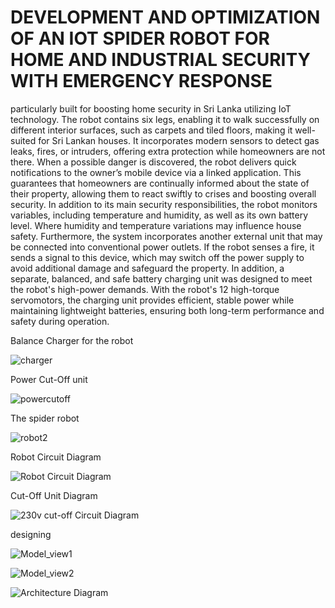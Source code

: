 # DEVELOPMENT AND OPTIMIZATION OF AN IOT SPIDER ROBOT FOR HOME AND INDUSTRIAL SECURITY WITH EMERGENCY RESPONSE

particularly built for boosting home 
security in Sri Lanka utilizing IoT technology. The robot contains six legs, enabling it 
to walk successfully on different interior surfaces, such as carpets and tiled floors, 
making it well-suited for Sri Lankan houses. It incorporates modern sensors to detect 
gas leaks, fires, or intruders, offering extra protection while homeowners are not there. 
When a possible danger is discovered, the robot delivers quick notifications to the 
owner’s mobile device via a linked application. This guarantees that homeowners are 
continually informed about the state of their property, allowing them to react swiftly 
to crises and boosting overall security. 
In addition to its main security responsibilities, the robot monitors variables, including 
temperature and humidity, as well as its own battery level. Where humidity and 
temperature variations may influence house safety. Furthermore, the system 
incorporates another external unit that may be connected into conventional power 
outlets. If the robot senses a fire, it sends a signal to this device, which may switch off 
the power supply to avoid additional damage and safeguard the property. 
In addition, a separate, balanced, and safe battery charging unit was designed to meet 
the robot's high-power demands. With the robot's 12 high-torque servomotors, the 
charging unit provides efficient, stable power while maintaining lightweight batteries, 
ensuring both long-term performance and safety during operation.


Balance Charger for the robot

![charger](https://github.com/user-attachments/assets/f3edb8e5-0141-4ca0-bc63-ccaf8b1e07dc)


Power Cut-Off unit

![powercutoff](https://github.com/user-attachments/assets/5b7e4921-c7ce-419e-ae24-ca1885a98730)


The spider robot

![robot2](https://github.com/user-attachments/assets/4ff96fa8-2eb5-44e5-88d8-5ce78e603073)


Robot Circuit Diagram 

![Robot Circuit Diagram](https://github.com/user-attachments/assets/1d8bdc28-024e-44a0-950c-0a8369c70645)



Cut-Off Unit Diagram

![230v cut-off Circuit Diagram](https://github.com/user-attachments/assets/f790cda9-5993-44f9-86b7-bdf16e19687d)


designing 


![Model_view1](https://github.com/user-attachments/assets/8f633932-10f8-45e5-98dc-580aa28197fb)

![Model_view2](https://github.com/user-attachments/assets/e0998c69-7c50-45de-b19e-4abda8f53d5a)


![Architecture Diagram](https://github.com/user-attachments/assets/93e63a7e-1b0e-4b7b-ba25-18aeecf6f512)


